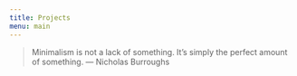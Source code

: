 ```yaml
---
title: Projects
menu: main
---
```

> Minimalism is not a lack of something. It’s simply the perfect amount of something.
> — Nicholas Burroughs
